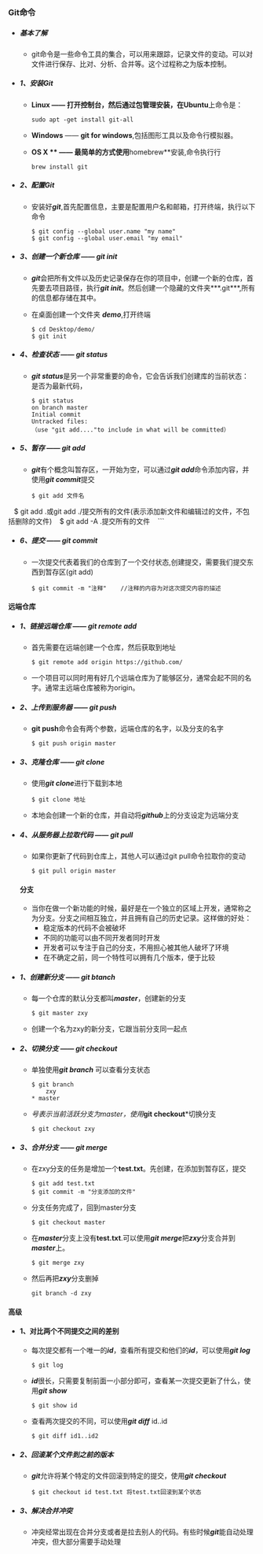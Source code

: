 ### Git命令

- ##### 基本了解

  - git命令是一些命令工具的集合，可以用来跟踪，记录文件的变动。可以对文件进行保存、比对、分析、合并等。这个过程称之为版本控制。

- ##### 1、安装Git

  - **Linux **—— 打开控制台，然后通过包管理安装，在**Ubuntu**上命令是：

    ```
    sudo apt -get install git-all
    ```

  - **Windows** —— **git for windows**,包括图形工具以及命令行模拟器。

  - **OS X ** —— 最简单的方式使用**homebrew**安装,命令执行行

    ```
    brew install git
    ```

- ##### 2、配置Git

  - 安装好***git***,首先配置信息，主要是配置用户名和邮箱，打开终端，执行以下命令

    ```
    $ git config --global user.name "my name"
    $ git config --global user.email "my email"
    ```

- ##### 3、创建一个新仓库 —— git init

  - ***git***会把所有文件以及历史记录保存在你的项目中，创建一个新的仓库，首先要去项目路径，执行***git init***。然后创建一个隐藏的文件夹***.git***,所有的信息都存储在其中。

  - 在桌面创建一个文件夹 ***demo***,打开终端

    ```
    $ cd Desktop/demo/
    $ git init
    ```

- ##### 4、检查状态 —— git status

  - ***git status***是另一个非常重要的命令，它会告诉我们创建库的当前状态：是否为最新代码，

    ```
    $ git status
    on branch master
    Initial commit
    Untracked files:
    （use "git add...."to include in what will be committed）
    ```

- ##### 5、暂存 —— git add

  - ***git***有个概念叫暂存区，一开始为空，可以通过***git add***命令添加内容，并使用***git commit***提交

    ```
    $ git add 文件名
    $ git add .或git add ./提交所有的文件(表示添加新文件和编辑过的文件，不包括删除的文件)
    $ git add -A .提交所有的文件
    ```

- ##### 6、提交 —— git commit 

  - 一次提交代表着我们的仓库到了一个交付状态,创建提交，需要我们提交东西到暂存区(git add)

    ```
    $ git commit -m "注释"    //注释的内容为对这次提交内容的描述
    ```

#### 远端仓库

- ##### 1、链接远端仓库 —— git remote add

  - 首先需要在远端创建一个仓库，然后获取到地址

    ```
    $ git remote add origin https://github.com/
    ```

  - 一个项目可以同时用有好几个远端仓库为了能够区分，通常会起不同的名字。通常主远端仓库被称为origin。

- ##### 2、上传到服务器 —— git push

  - **git push**命令会有两个参数，远端仓库的名字，以及分支的名字

    ```
    $ git push origin master
    ```

- ##### 3、克隆仓库 —— git clone

  - 使用***git clone***进行下载到本地

    ```
    $ git clone 地址
    ```

  - 本地会创建一个新的仓库，并自动将***github***上的分支设定为远端分支

- ##### 4、从服务器上拉取代码 —— git pull

  - 如果你更新了代码到仓库上，其他人可以通过git pull命令拉取你的变动

    ```
    $ git pull origin master
    ```

  #### 分支

  - 当你在做一个新功能的时候，最好是在一个独立的区域上开发，通常称之为分支。分支之间相互独立，并且拥有自己的历史记录。这样做的好处：
    - 稳定版本的代码不会被破坏
    - 不同的功能可以由不同开发者同时开发
    - 开发者可以专注于自己的分支，不用担心被其他人破坏了环境
    - 在不确定之前，同一个特性可以拥有几个版本，便于比较

- ##### 1、创建新分支 —— git btanch

  - 每一个仓库的默认分支都叫***master***，创建新的分支

    ```
    $ git master zxy
    ```

  - 创建一个名为zxy的新分支，它跟当前分支同一起点

- ##### 2、切换分支 —— git checkout

  - 单独使用***git branch*** 可以查看分支状态

    ```
    $ git branch
    	zxy
    * master	
    ```

  - *号表示当前活跃分支为master，使用***git checkout***切换分支

    ```
    $ git checkout zxy
    ```

- ##### 3、合并分支 —— git merge

  - 在zxy分支的任务是增加一个**test.txt**。先创建，在添加到暂存区，提交

    ```
    $ git add test.txt
    $ git commit -m "分支添加的文件"
    ```

  - 分支任务完成了，回到master分支

    ```
    $ git checkout master
    ```

  - 在***master***分支上没有**test.txt**.可以使用***git merge***把***zxy***分支合并到***master***上。

    ```
    $ git merge zxy
    ```

  - 然后再把***zxy***分支删掉

    ```
    git branch -d zxy
    ```


#### 高级

- #### 1、对比两个不同提交之间的差别

  - 每次提交都有一个唯一的***id***，查看所有提交和他们的***id***，可以使用***git log***

    ```
    $ git log
    ```

  - ***id***很长，只需要复制前面一小部分即可，查看某一次提交更新了什么，使用***git show***

    ```
    $ git show id
    ```

  - 查看两次提交的不同，可以使用***git diff*** id..id

    ```
    $ git diff id1..id2
    ```

- ##### 2、回滚某个文件到之前的版本

  - ***git***允许将某个特定的文件回滚到特定的提交，使用***git checkout***

    ```
    $ git checkout id test.txt 将test.txt回滚到某个状态
    ```

- ##### 3、解决合并冲突

  - 冲突经常出现在合并分支或者是拉去别人的代码。有些时候***git***能自动处理冲突，但大部分需要手动处理

    ​
